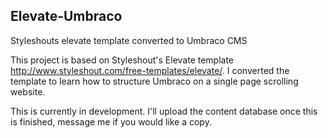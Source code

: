 ## Elevate-Umbraco
Styleshouts elevate template converted to Umbraco CMS

This project is based on Styleshout's Elevate template http://www.styleshout.com/free-templates/elevate/. I converted the template to learn how to structure Umbraco on a single page scrolling website. 

This is currently in development. I'll upload the content database once this is finished, message me if you would like a copy.

